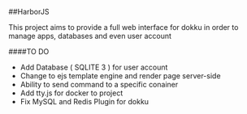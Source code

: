 ##HarborJS

This project aims to provide a full web interface for dokku in order to manage apps, databases and even user account


####TO DO

- Add Database ( SQLITE 3 ) for user account
- Change to ejs template engine and render page server-side
- Ability to send command to a specific conainer
- Add tty.js for docker to project
- Fix MySQL and Redis Plugin for dokku
